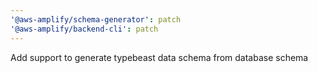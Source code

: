 ```yaml
---
'@aws-amplify/schema-generator': patch
'@aws-amplify/backend-cli': patch
---
```


Add support to generate typebeast data schema from database schema
